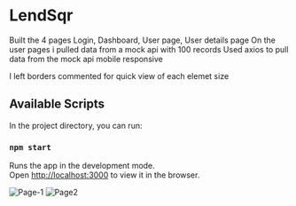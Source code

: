# LendSqr

Built the 4 pages Login, Dashboard, User page, User details page
On the user pages i pulled data from a mock api with 100 records 
Used axios to pull data from the mock api
mobile responsive

I left borders commented for quick view of each elemet size

## Available Scripts

In the project directory, you can run:

### `npm start`

Runs the app in the development mode.\
Open [http://localhost:3000](http://localhost:3000) to view it in the browser.

![Page-1](https://user-images.githubusercontent.com/86753228/212498875-3cfff10f-ce05-4a75-bb98-7cadfe6f11e9.png)
![Page2](https://user-images.githubusercontent.com/86753228/212498883-ad5de84b-1767-48a9-b4cb-21e9432dc175.png)

